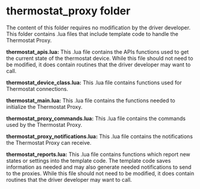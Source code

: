 # thermostat\_proxy folder


The content of this folder requires no modification by the driver developer. This folder contains .lua files that include template code to handle the Thermostat Proxy.

**thermostat\_apis.lua:** This .lua file contains the APIs functions used to get the current state of the thermostat device. While this file should not need to be modified, it does contain routines that the driver developer may want to call.

**thermostat\_device\_class.lua:** This .lua file contains functions used for Thermostat connections.

**thermostat\_main.lua:** This .lua file contains the functions needed to initialize the Thermostat Proxy.

**thermostat\_proxy\_commands.lua:** This .lua file contains the commands used by the Thermostat Proxy.

**thermostat\_proxy\_notifications.lua:** This .lua file contains the notifications the Thermostat Proxy can receive.

**thermostat\_reports.lua:** This .lua file contains functions which report new states or settings into the template code. The template code saves information as needed and may also generate needed notifications to send to the proxies. While this file should not need to be modified, it does contain routines that the driver developer may want to call.
